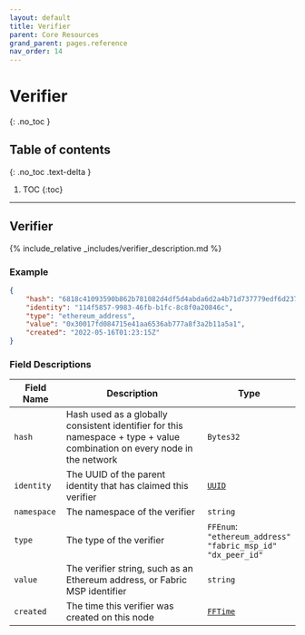 ```yaml
---
layout: default
title: Verifier
parent: Core Resources
grand_parent: pages.reference
nav_order: 14
---
```


# Verifier
{: .no_toc }

## Table of contents
{: .no_toc .text-delta }

1. TOC
{:toc}

---
## Verifier

{% include_relative _includes/verifier_description.md %}

### Example

```json
{
    "hash": "6818c41093590b862b781082d4df5d4abda6d2a4b71d737779edf6d2375d810b",
    "identity": "114f5857-9983-46fb-b1fc-8c8f0a20846c",
    "type": "ethereum_address",
    "value": "0x30017fd084715e41aa6536ab777a8f3a2b11a5a1",
    "created": "2022-05-16T01:23:15Z"
}
```

### Field Descriptions

| Field Name | Description | Type |
|------------|-------------|------|
| `hash` | Hash used as a globally consistent identifier for this namespace + type + value combination on every node in the network | `Bytes32` |
| `identity` | The UUID of the parent identity that has claimed this verifier | [`UUID`](simpletypes#uuid) |
| `namespace` | The namespace of the verifier | `string` |
| `type` | The type of the verifier | `FFEnum`:<br/>`"ethereum_address"`<br/>`"fabric_msp_id"`<br/>`"dx_peer_id"` |
| `value` | The verifier string, such as an Ethereum address, or Fabric MSP identifier | `string` |
| `created` | The time this verifier was created on this node | [`FFTime`](simpletypes#fftime) |

